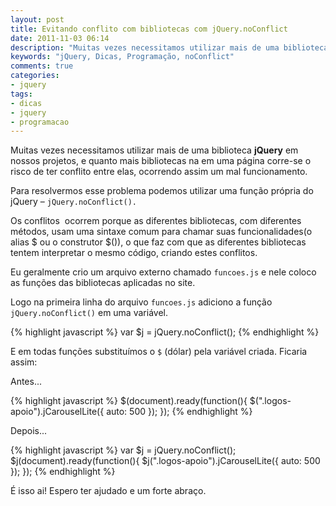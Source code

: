 ```yaml
---
layout: post
title: Evitando conflito com bibliotecas com jQuery.noConflict
date: 2011-11-03 06:14
description: "Muitas vezes necessitamos utilizar mais de uma biblioteca jQuery em nossos projetos, e quanto mais bibliotecas na em uma página corre-se o risco de ter conflito entre elas, ocorrendo assim um mal funcionamento"
keywords: "jQuery, Dicas, Programação, noConflict"
comments: true
categories:
- jquery
tags:
- dicas
- jquery
- programacao
---
```


Muitas vezes necessitamos utilizar mais de uma biblioteca **jQuery** em nossos projetos, e quanto mais bibliotecas na em uma página corre-se o risco de ter conflito entre elas, ocorrendo assim um mal funcionamento.

Para resolvermos esse problema podemos utilizar uma função própria do jQuery – `jQuery.noConflict().`

Os conflitos  ocorrem porque as diferentes bibliotecas, com diferentes métodos, usam uma sintaxe comum para chamar suas funcionalidades(o alias $ ou o construtor $()), o que faz com que as diferentes bibliotecas tentem interpretar o mesmo código, criando estes conflitos.

Eu geralmente crio um arquivo externo chamado `funcoes.js` e nele coloco as funções das bibliotecas aplicadas no site.

Logo na primeira linha do arquivo `funcoes.js` adiciono a função `jQuery.noConflict()` em uma variável.

{% highlight javascript %}
var $j = jQuery.noConflict();
{% endhighlight %}

E em todas funções substituímos o `$` (dólar) pela variável criada. Ficaria assim:

Antes...

{% highlight javascript %}
$(document).ready(function(){
  $(".logos-apoio").jCarouselLite({
    auto: 500
  });
});
{% endhighlight %}

Depois...

{% highlight javascript %}
var $j = jQuery.noConflict();
$j(document).ready(function(){
  $j(".logos-apoio").jCarouselLite({
    auto: 500
  });
});
{% endhighlight %}

É isso ai! Espero ter ajudado e um forte abraço.
